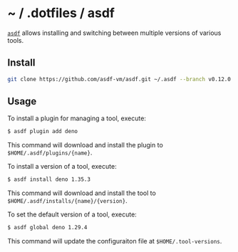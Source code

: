 # ~ / .dotfiles / asdf

[`asdf`](https://asdf-vm.com/) allows installing and switching between
multiple versions of various tools.

## Install

```sh
git clone https://github.com/asdf-vm/asdf.git ~/.asdf --branch v0.12.0
```

## Usage

To install a plugin for managing a tool, execute:

```sh
$ asdf plugin add deno
```

This command will download and install the plugin to `$HOME/.asdf/plugins/{name}`.

To install a version of a tool, execute:

```sh
$ asdf install deno 1.35.3
```

This command will download and install the tool to `$HOME/.asdf/installs/{name}/{version}`.

To set the default version of a tool, execute:

```sh
$ asdf global deno 1.29.4
```

This command will update the configuraiton file at `$HOME/.tool-versions`.
